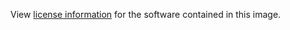 View [license information](https://github.com/docker/swarm/blob/master/LICENSE.code) for the software contained in this image.
